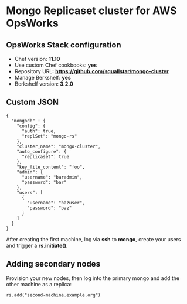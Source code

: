 # Mongo Replicaset cluster for AWS OpsWorks

## OpsWorks Stack configuration

- Chef version: **11.10**
- Use custom Chef cookbooks: **yes**
- Repository URL: **https://github.com/squallstar/mongo-cluster**
- Manage Berkshelf: **yes**
- Berkshelf version: **3.2.0**

## Custom JSON

```
{
  "mongodb" : {
    "config": {
      "auth": true,
      "replSet": "mongo-rs"
    },
    "cluster_name": "mongo-cluster",
    "auto_configure": {
      "replicaset": true
    },
    "key_file_content": "foo",
    "admin": {
      "username": "baradmin",
      "password": "bar"
    },
    "users": [
      {
        "username": "bazuser",
        "password": "baz"
      }
    ]
  }
}
```

After creating the first machine, log via **ssh** to **mongo**, create your users and trigger a **rs.initiate()**.

## Adding secondary nodes

Provision your new nodes, then log into the primary mongo and add the other machine as a replica:

```
rs.add("second-machine.example.org")
```
